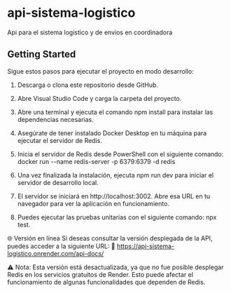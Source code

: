 # api-sistema-logistico
Api para el sistema logistico y de envios en coordinadora


## Getting Started

Sigue estos pasos para ejecutar el proyecto en modo desarrollo:

1. Descarga o clona este repositorio desde GitHub.

2. Abre Visual Studio Code y carga la carpeta del proyecto.

3. Abre una terminal y ejecuta el comando npm install para instalar las dependencias necesarias.

4. Asegúrate de tener instalado Docker Desktop en tu máquina para ejecutar el servidor de Redis.
5. Inicia el servidor de Redis desde PowerShell con el siguiente comando: docker run --name redis-server -p 6379:6379 -d redis

5. Una vez finalizada la instalación, ejecuta npm run dev para iniciar el servidor de desarrollo local.
6. El servidor se iniciará en http://localhost:3002. Abre esa URL en tu navegador para ver la aplicación en funcionamiento.
7. Puedes ejecutar las pruebas unitarias con el siguiente comando: npx test.

🌐 Versión en línea
Si deseas consultar la versión desplegada de la API, puedes acceder a la siguiente URL:
🔗 https://api-sistema-logistico.onrender.com/api-docs/

⚠️ Nota: Esta versión está desactualizada, ya que no fue posible desplegar Redis en los servicios gratuitos de Render. Esto puede afectar el funcionamiento de algunas funcionalidades que dependen de Redis.

